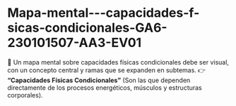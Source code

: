 # Mapa-mental---capacidades-f-sicas-condicionales-GA6-230101507-AA3-EV01
🙌 Un mapa mental sobre capacidades físicas condicionales debe ser visual, con un concepto central y ramas que se expanden en subtemas.
👉 **“Capacidades Físicas Condicionales”**
  (Son las que dependen directamente de los procesos energéticos, músculos y estructuras corporales).
